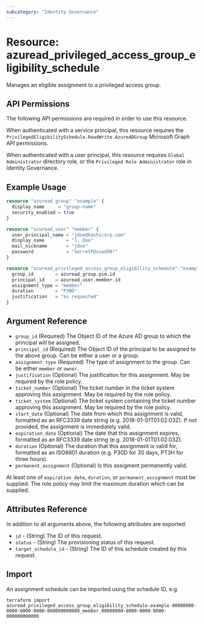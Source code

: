 ```yaml
---
subcategory: "Identity Governance"
---
```


# Resource: azuread_privileged_access_group_eligibility_schedule

Manages an eligible assignment to a privileged access group.

## API Permissions

The following API permissions are required in order to use this resource.

When authenticated with a service principal, this resource requires the `PrivilegedEligibilitySchedule.ReadWrite.AzureADGroup` Microsoft Graph API permissions.

When authenticated with a user principal, this resource requires `Global Administrator` directory role, or the `Privileged Role Administrator` role in Identity Governance.

## Example Usage

```terraform
resource "azuread_group" "example" {
  display_name     = "group-name"
  security_enabled = true
}

resource "azuread_user" "member" {
  user_principal_name = "jdoe@hashicorp.com"
  display_name        = "J. Doe"
  mail_nickname       = "jdoe"
  password            = "SecretP@sswd99!"
}

resource "azuread_privileged_access_group_eligibility_schedule" "example" {
  group_id        = azuread_group.pim.id
  principal_id    = azuread_user.member.id
  assignment_type = "member"
  duration        = "P30D"
  justification   = "as requested"
}
```

## Argument Reference

- `group_id` (Required) The Object ID of the Azure AD group to which the principal will be assigned.
- `principal_id` (Required) The Object ID of the principal to be assigned to the above group. Can be either a user or a group.
- `assignment_type` (Required) The type of assignment to the group. Can be either `member` or `owner`.
- `justification` (Optional) The justification for this assignment. May be required by the role policy.
- `ticket_number` (Optional) The ticket number in the ticket system approving this assignment. May be required by the role policy.
- `ticket_system` (Optional) The ticket system containing the ticket number approving this assignment. May be required by the role policy.
- `start_date` (Optional) The date from which this assignment is valid, formatted as an RFC3339 date string (e.g. 2018-01-01T01:02:03Z). If not provided, the assignment is immediately valid.
- `expiration_date` (Optional) The date that this assignment expires, formatted as an RFC3339 date string (e.g. 2018-01-01T01:02:03Z).
- `duration` (Optional) The duration that this assignment is valid for, formatted as an ISO8601 duration (e.g. P30D for 30 days, PT3H for three hours).
- `permanent_assignment` (Optional) Is this assigment permanently valid.

At least one of `expiration_date`, `duration`, or `permanent_assignment` must be supplied. The role policy may limit the maximum duration which can be supplied.

## Attributes Reference

In addition to all arguments above, the following attributes are exported:

- `id` - (String) The ID of this request.
- `status` - (String) The provisioning status of this request.
- `target_schedule_id` - (String) The ID of this schedule created by this request.

## Import

An assignment schedule can be imported using the schedule ID, e.g.

```shell
terraform import azuread_privileged_access_group_eligibility_schedule.example 00000000-0000-0000-0000-000000000000_member_00000000-0000-0000-0000-000000000000
```
